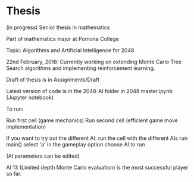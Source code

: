 # Thesis

(in progress) Senior thesis in mathematics

Part of mathematics major at Pomona College

Topic: Algorithms and Artificial Intelligence for 2048

22nd February, 2018:
Currently working on extending Monte Carlo Tree Search algorithms and implementing reinforcement learning.

Draft of thesis is in Assignments/Draft

Latest version of code is in the 2048-AI folder in 2048 master.ipynb (Jupyter notebook)

To run:

Run first cell (game mechanics)
Run second cell (efficient game move implementation)

If you want to try out the different AI:
run the cell with the different AIs
run main()
select 'a' in the gameplay option
choose AI to run

(AI parameters can be edited)

AI 13 (Limited depth Monte Carlo evaluation) is the most successful player so far.
